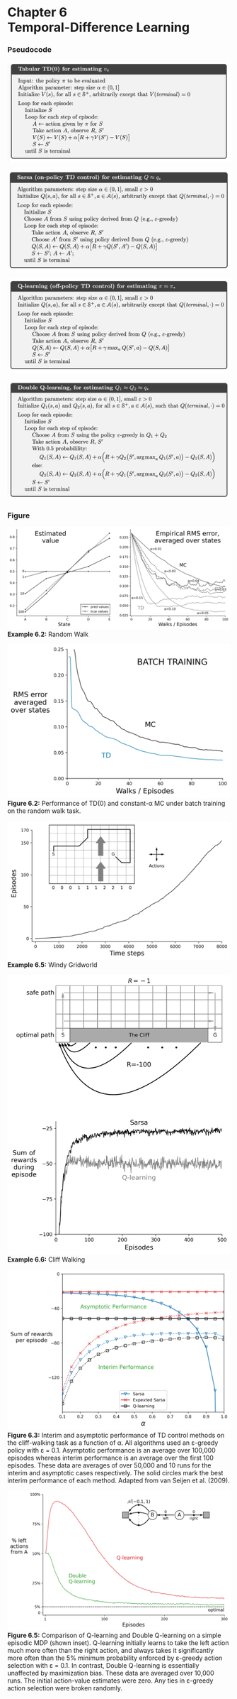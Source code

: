 # Chapter 6<br>Temporal-Difference Learning

### Pseudocode
![](chap6.1-TD(0)_estimating.png)

![](chap6.4-Sarsa.png)

![](chap6.5-Q_learning.png)

![](chap6.7-double_Q_learning.png)

### Figure
![](exp_6.2_random_walk.png)
**Example 6.2:** Random Walk

![](fig_6.2_random_walk_batch_training.png)
**Figure 6.2:** Performance of TD(0) and constant-α MC under batch training on the random walk task.

![](exp_6.5_windy_gridworld.png)
**Example 6.5:** Windy Gridworld

![](exp_6.6_cliff_walking.png)
**Example 6.6:** Cliff Walking

![](fig_6.3_cliff_walking.png)
**Figure 6.3:** Interim and asymptotic performance of TD control methods on the cliff-walking task as a function of α. All algorithms used an ε-greedy policy with ε = 0.1. Asymptotic performance is an average over 100,000 episodes whereas interim performance is an average over the first 100 episodes. These data are averages of over 50,000 and 10 runs for the interim and asymptotic cases respectively. The solid circles mark the best interim performance of each method. Adapted from van Seijen et al. (2009).

![](fig_6.5_maximization_bias.png)
**Figure 6.5:** Comparison of Q-learning and Double Q-learning on a simple episodic MDP (shown inset). Q-learning initially learns to take the left action much more often than the right action, and always takes it significantly more often than the 5% minimum probability enforced by ε-greedy action selection with ε = 0.1. In contrast, Double Q-learning is essentially unaffected by maximization bias. These data are averaged over 10,000 runs. The initial action-value estimates were zero. Any ties in ε-greedy action selection were broken randomly.
